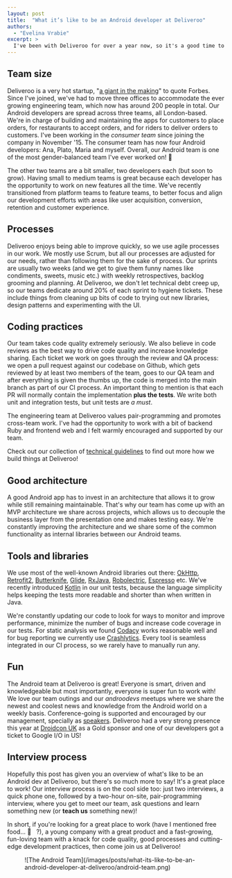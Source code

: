 ```yaml
---
layout: post
title:  "What it’s like to be an Android developer at Deliveroo"
authors:
  - "Evelina Vrabie"
excerpt: >
  I've been with Deliveroo for over a year now, so it's a good time to share what it's like to be an Android developer here, how we do development, what tools we use, what are our practices etc. If you're an engineer yourself maybe this article will help you decide if the way we work fits with yours - maybe you'll be part of the team releasing our next Android app!
---
```


## Team size
Deliveroo is a very hot startup, "[a giant in the making](http://www.forbes.com/sites/parmyolson/2015/11/25/british-startup-deliveroo-may-be-a-giant-in-the-making)" to quote Forbes. Since I've joined, we've had to move three offices to accommodate the ever growing engineering team, which now has around 200 people in total.
Our Android developers are spread across three teams, all London-based. We're in charge of building and maintaining the apps for customers to place orders, for restaurants to accept orders, and for riders to deliver orders to customers. I've been working in the *consumer team* since joining the company in November '15. The consumer team has now four Android developers: Ana, Plato, Maria and myself. Overall, our Android team is one of the most gender-balanced team I've ever worked on! 🎉

The other two teams are a bit smaller, two developers each (but soon to grow). Having small to medium teams is great because each developer has the opportunity to work on new features all the time.
We've recently transitioned from platform teams to feature teams, to better focus and align our development efforts with areas like user acquisition, conversion, retention and customer experience.


## Processes
Deliveroo enjoys being able to improve quickly, so we use agile processes in our work. We mostly use Scrum, but all our processes are adjusted for our needs, rather than following them for the sake of process. Our sprints are usually two weeks (and we get to give them
funny names like condiments, sweets, music etc.) with weekly retrospectives, backlog grooming and planning.
At Deliveroo, we don't let technical debt creep up, so our teams dedicate around 20% of each sprint to hygiene tickets. These include things from cleaning up bits of code to trying out new libraries, design patterns and experimenting with the UI.


## Coding practices
Our team takes code quality extremely seriously.  We also believe in code reviews as the best way to drive code quality and increase knowledge sharing. Each ticket we work on goes through the review and QA process: we open a pull request against our codebase on Github, which gets reviewed by at least two members of the team,  goes to our QA team and after everything is given the thumbs up, the code is merged into the main branch as part of our CI process. An important thing to mention is that each PR will normally contain the implementation **plus the tests**. We write both unit and integration tests, but unit tests are *a must*.

The engineering team at Deliveroo values pair-programming and promotes cross-team work. I've had the opportunity to work with a bit of backend Ruby and frontend web and I felt warmly encouraged and supported by our team.

Check out our collection of [technical guidelines](https://deliveroo.engineering/guidelines/) to find out more how we build things at Deliveroo!


## Good architecture
A good Android app has to invest in an architecture that allows it to grow while still remaining maintainable. That's why our team has come up with an MVP architecture we share across projects, which allows us to decouple the business layer from the presentation one and makes testing easy. We're constantly improving the architecture and we share some of the common functionality as internal libraries between our Android teams.


## Tools and libraries
We use most of the well-known Android libraries out there: [OkHttp](http://square.github.io/okhttp/), [Retrofit2](https://square.github.io/retrofit/), [Butterknife](http://jakewharton.github.io/butterknife/), [Glide](https://github.com/bumptech/glide), [RxJava](https://github.com/ReactiveX/RxJava), [Robolectric](http://robolectric.org/), [Espresso](https://google.github.io/android-testing-support-library/docs/espresso/) etc. We've recently introduced [Kotlin](https://kotlinlang.org/) in our unit tests, because the language simplicity helps keeping the tests more readable and shorter than when written in Java.

We're constantly updating our code to look for ways to monitor and improve performance, minimize the number of bugs and increase code coverage in our tests. For static analysis we found [Codacy](https://www.codacy.com/) works reasonable well and for bug reporting we currently use [Crashlytics](https://fabric.io/kits/ios/crashlytics). Every tool is seamless integrated in our CI process, so we rarely have to manually run any.

## Fun
The Android team at Deliveroo is great! Everyone is smart, driven and knowledgeable but most importantly, everyone is super fun to work with! We love our team outings and our *androodevs* meetups where we share the newest and coolest news and knowledge from the Android world on a weekly basis. Conference-going is supported and encouraged by our management, specially as [speakers](https://skillsmatter.com/skillscasts/9116-battle-of-immutables-autovalue-vs-lombok). Deliveroo had a very strong presence this year at [Droidcon UK](https://www.flickr.com/photos/skillsmatter/30321287490/in/album-72157672179802194/) as a Gold sponsor and one of our developers got a ticket to Google I/O in US!

## Interview process
Hopefully this post has given you an overview of what's like to be an Android dev at Deliveroo, but there's so much more to say! It's a great place to work! Our interview process is on the cool side too: just two interviews, a quick phone one, followed by a two-hour on-site, pair-programming interview, where you get to meet our team, ask questions and learn something new (or **teach us** something new)!

In short, if you're looking for a great place to work (have I mentioned free food... 🍔 &nbsp;&nbsp;?), a young company with a great product and a fast-growing, fun-loving team with a knack for code quality, good processes and cutting-edge development practices, then come join us at Deliveroo!

<figure class="small">
![The Android Team](/images/posts/what-its-like-to-be-an-android-developer-at-deliveroo/android-team.png)
</figure>
